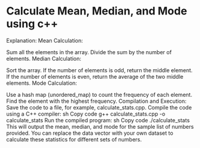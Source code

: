 # Calculate Mean, Median, and Mode using c++
Explanation:
Mean Calculation:

Sum all the elements in the array.
Divide the sum by the number of elements.
Median Calculation:

Sort the array.
If the number of elements is odd, return the middle element.
If the number of elements is even, return the average of the two middle elements.
Mode Calculation:

Use a hash map (unordered_map) to count the frequency of each element.
Find the element with the highest frequency.
Compilation and Execution:
Save the code to a file, for example, calculate_stats.cpp.
Compile the code using a C++ compiler:
sh
Copy code
g++ calculate_stats.cpp -o calculate_stats
Run the compiled program:
sh
Copy code
./calculate_stats
This will output the mean, median, and mode for the sample list of numbers provided. You can replace the data vector with your own dataset to calculate these statistics for different sets of numbers.





